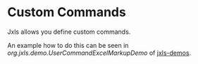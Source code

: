 Custom Commands
===============

Jxls allows you define custom commands.

An example how to do this can be seen in *org.jxls.demo.UserCommandExcelMarkupDemo* of [jxls-demos](https://bitbucket.org/leonate/jxls-demo).